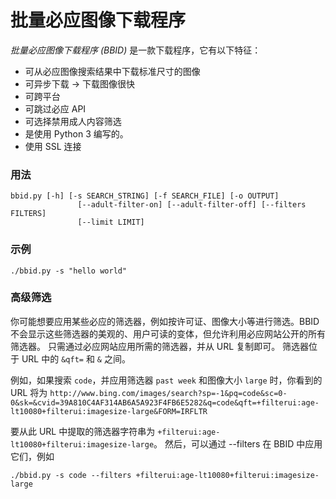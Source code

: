 <a name="bulk-bing-image-downloader"></a>批量必应图像下载程序
==========================
*批量必应图像下载程序 (BBID)* 是一款下载程序，它有以下特征：
- 可从必应图像搜索结果中下载标准尺寸的图像
- 可异步下载 -> 下载图像很快
- 可跨平台
- 可跳过必应 API
- 可选择禁用成人内容筛选
- 是使用 Python 3 编写的。
- 使用 SSL 连接

### <a name="usage"></a>用法
```
bbid.py [-h] [-s SEARCH_STRING] [-f SEARCH_FILE] [-o OUTPUT]
               [--adult-filter-on] [--adult-filter-off] [--filters FILTERS]
               [--limit LIMIT]

```
### <a name="example"></a>示例
`./bbid.py -s "hello world"`

### <a name="advanced-filtering"></a>高级筛选
你可能想要应用某些必应的筛选器，例如按许可证、图像大小等进行筛选。BBID 不会显示这些筛选器的美观的、用户可读的变体，但允许利用必应网站公开的所有筛选器。
只需通过必应网站应用所需的筛选器，并从 URL 复制即可。 筛选器位于 URL 中的 `&qft=` 和 `&` 之间。

例如，如果搜索 `code`，并应用筛选器 `past week` 和图像大小 `large` 时，你看到的 URL 将为 `http://www.bing.com/images/search?sp=-1&pq=code&sc=0-0&sk=&cvid=39A810C4AF314AB6A5A923F4FB6E5282&q=code&qft=+filterui:age-lt10080+filterui:imagesize-large&FORM=IRFLTR`

要从此 URL 中提取的筛选器字符串为 `+filterui:age-lt10080+filterui:imagesize-large`。 然后，可以通过 --filters 在 BBID 中应用它们，例如
```
./bbid.py -s code --filters +filterui:age-lt10080+filterui:imagesize-large
```
